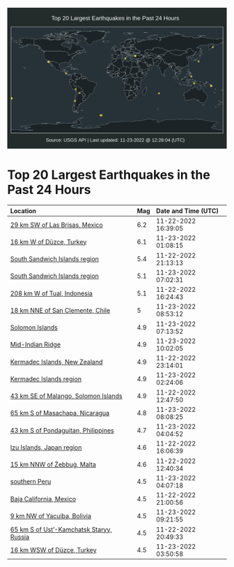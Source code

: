 ![Map](./map.png)

# Top 20 Largest Earthquakes in the Past 24 Hours

| Location | Mag | Date and Time (UTC) |
|:---|:---|:---|
| [29 km SW of Las Brisas, Mexico](https://earthquake.usgs.gov/earthquakes/eventpage/us7000irjd) | 6.2 | 11-22-2022 16:39:05 |
| [16 km W of Düzce, Turkey](https://earthquake.usgs.gov/earthquakes/eventpage/us7000irp8) | 6.1 | 11-23-2022 01:08:15 |
| [South Sandwich Islands region](https://earthquake.usgs.gov/earthquakes/eventpage/us7000irma) | 5.4 | 11-22-2022 21:13:13 |
| [South Sandwich Islands region](https://earthquake.usgs.gov/earthquakes/eventpage/us7000irrm) | 5.1 | 11-23-2022 07:02:31 |
| [208 km W of Tual, Indonesia](https://earthquake.usgs.gov/earthquakes/eventpage/us7000irjc) | 5.1 | 11-22-2022 16:24:43 |
| [18 km NNE of San Clemente, Chile](https://earthquake.usgs.gov/earthquakes/eventpage/us7000irs5) | 5 | 11-23-2022 08:53:12 |
| [Solomon Islands](https://earthquake.usgs.gov/earthquakes/eventpage/us7000irrj) | 4.9 | 11-23-2022 07:13:52 |
| [Mid-Indian Ridge](https://earthquake.usgs.gov/earthquakes/eventpage/us7000irsr) | 4.9 | 11-23-2022 10:02:05 |
| [Kermadec Islands, New Zealand](https://earthquake.usgs.gov/earthquakes/eventpage/us7000irni) | 4.9 | 11-22-2022 23:14:01 |
| [Kermadec Islands region](https://earthquake.usgs.gov/earthquakes/eventpage/us7000irpv) | 4.9 | 11-23-2022 02:24:06 |
| [43 km SE of Malango, Solomon Islands](https://earthquake.usgs.gov/earthquakes/eventpage/us7000irid) | 4.9 | 11-22-2022 12:47:50 |
| [65 km S of Masachapa, Nicaragua](https://earthquake.usgs.gov/earthquakes/eventpage/us7000irru) | 4.8 | 11-23-2022 08:08:25 |
| [43 km S of Pondaguitan, Philippines](https://earthquake.usgs.gov/earthquakes/eventpage/us7000irqs) | 4.7 | 11-23-2022 04:04:52 |
| [Izu Islands, Japan region](https://earthquake.usgs.gov/earthquakes/eventpage/us7000irj8) | 4.6 | 11-22-2022 16:06:39 |
| [15 km NNW of Żebbuġ, Malta](https://earthquake.usgs.gov/earthquakes/eventpage/us7000iric) | 4.6 | 11-22-2022 12:40:34 |
| [southern Peru](https://earthquake.usgs.gov/earthquakes/eventpage/us7000irqr) | 4.5 | 11-23-2022 04:07:18 |
| [Baja California, Mexico](https://earthquake.usgs.gov/earthquakes/eventpage/us7000irm7) | 4.5 | 11-22-2022 21:00:56 |
| [9 km NW of Yacuiba, Bolivia](https://earthquake.usgs.gov/earthquakes/eventpage/us7000irsd) | 4.5 | 11-23-2022 09:21:55 |
| [65 km S of Ust’-Kamchatsk Staryy, Russia](https://earthquake.usgs.gov/earthquakes/eventpage/us7000irm8) | 4.5 | 11-22-2022 20:49:33 |
| [16 km WSW of Düzce, Turkey](https://earthquake.usgs.gov/earthquakes/eventpage/us7000irqn) | 4.5 | 11-23-2022 03:50:58 |

